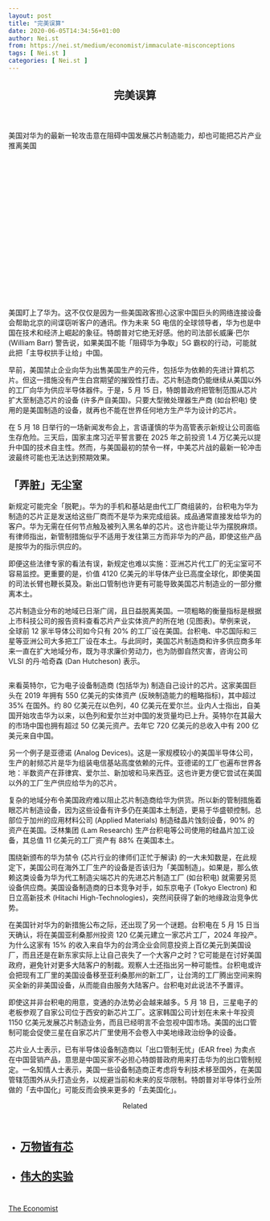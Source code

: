 ```yaml
---
layout: post
title: "完美误算"
date: 2020-06-05T14:34:56+01:00
author: Nei.st
from: https://nei.st/medium/economist/immaculate-misconceptions
tags: [ Nei.st ]
categories: [ Nei.st ]
---
```


<article class="post-20241 post type-post status-publish format-standard hentry category-economist" id="post-20241">
 <header class="page-header medium Archives">
  <div class="page-header__image">
  </div>
  <div class="page-header__content">
   <h1 class="page-title text-align-center">
    完美误算
   </h1>
  </div>
 </header>
 <div class="entry-content aesop-entry-content" id="post-20241-content">
  <link as="font" crossorigin="anonymous" href="//cdn.jsdelivr.net/gh/0nd1jyU39XQ/_/glyph/font-face/0uIzqoZjSuJfvSBnvgXTcApMtcVhMcpr.woff" rel="preload" type="font/woff"/>
  <link as="font" crossorigin="anonymous" href="//cdn.jsdelivr.net/gh/0nd1jyU39XQ/_/glyph/font-face/1sTnSLZWDKucPX6SAk.woff" rel="preload" type="font/woff"/>
  <p class="blog-post__description">
   美国对华为的最新一轮攻击意在阻碍中国发展芯片制造能力，却也可能把芯片产业推离美国
  </p>
  <span id="more-20241">
  </span>
  <div class="navigation__primary-inner">
   <a class="economist__link-logo" href="//nei.st/medium/economist">
   </a>
  </div>
  <div class="container img component-image">
   <div class="aspectRatioPlaceholder" style="padding-bottom:56.25%;height: 0;">
    <div class="progressiveMedia" data-height="720" data-width="1280">
     <img alt="" class="progressiveMedia-image" data-src="https://cdn.jsdelivr.net/gh/0nd1jyU39XQ/_/img/1/20200523_WBP504.jpg" src="https://cdn.jsdelivr.net/gh/0nd1jyU39XQ/_/img/1/20200523_WBP504.jpg"/>
    </div>
   </div>
  </div>
  <p>
   美国盯上了华为。这不仅仅是因为一些美国政客担心这家中国巨头的网络连接设备会帮助北京的间谍窃听客户的通讯。作为未来 5G 电信的全球领导者，华为也是中国在技术和经济上崛起的象征。特朗普对它绝无好感。他的司法部长威廉·巴尔 (William Barr) 警告说，如果美国不能「阻碍华为争取」5G 霸权的行动，可能就此把「主导权拱手让给」中国。
  </p>
  <p>
   早前，美国禁止企业向华为出售美国生产的元件，包括华为依赖的先进计算机芯片。但这一措施没有产生白宫期望的摧毁性打击。芯片制造商仍能继续从美国以外的工厂向华为供应半导体器件。于是，5 月 15 日，特朗普政府把管制范围从芯片扩大至制造芯片的设备 (许多产自美国)。只要大型微处理器生产商 (如台积电) 使用的是美国制造的设备，就再也不能在世界任何地方生产华为设计的芯片。
  </p>
  <p>
   在 5 月 18 日举行的一场新闻发布会上，言语谨慎的华为高管表示新规让公司面临生存危险。三天后，国家主席习近平誓言要在 2025 年之前投资 1.4 万亿美元以提升中国的技术自主性。然而，与美国最初的禁令一样，中美芯片战的最新一轮冲击波最终可能也无法达到预期效果。
  </p>
  <h2>
   「弄脏」无尘室
  </h2>
  <p>
   新规定可能完全「脱靶」。华为的手机和基站是由代工厂商组装的，台积电为华为制造的芯片正是发送给这些厂商而不是华为来完成组装。成品通常直接发给华为的客户。华为无需在任何节点触及被列入黑名单的芯片。这也许能让华为摆脱麻烦。有律师指出，新管制措施似乎不适用于发往第三方而非华为的产品，即使这些产品是按华为的指示供应的。
  </p>
  <p>
   即便这些法律专家的看法有误，新规定也难以实施：亚洲芯片代工厂的无尘室可不容易监控。更重要的是，价值 4120 亿美元的半导体产业已高度全球化，即使美国的司法长臂也鞭长莫及。新出口管制也许更有可能导致美国芯片制造业的一部分撤离本土。
  </p>
  <div class="code-block code-block-1" style="margin: 8px 0; clear: both;">
   <div class="container ads_KbHEVhh8Rw">
    <div class="card card--blog post-sidebar">
     <div class="card-body">
      <div class="logo_ngcontent-kty-0">
      </div>
      <div class="iframe-blocker U6XAMK63Vh00WqvF2BacIQ">
       <div class="background-h60B">
       </div>
       <div class="WumZiPCS4MeMw4pxQ">
       </div>
      </div>
     </div>
     <div class="card-footer">
      <div class="card-footer-wrapper" layout="row bottom-left">
      </div>
     </div>
    </div>
   </div>
  </div>
  <p>
   芯片制造业分布的地域已日渐广阔，且日益脱离美国。一项粗略的衡量指标是根据上市科技公司的报告资料查看芯片产业实体资产的所在地 (见图表)。举例来说，全球前 12 家半导体公司如今只有 20% 的工厂设在美国。台积电、中芯国际和三星等亚洲公司大多把工厂设在本土。与此同时，美国芯片制造商和许多供应商多年来一直在扩大地域分布，既为寻求廉价劳动力，也为防御自然灾害，咨询公司 VLSI 的丹·哈奇森 (Dan Hutcheson) 表示。
  </p>
  <div class="container img">
   <figure class="image-rightalign">
    <div class="aspectRatioPlaceholder">
     <div class="progressiveMedia" data-height="1278" data-width="608">
      <img alt="" class="progressiveMedia-image lazyload" data-src="https://cdn.jsdelivr.net/gh/0nd1jyU39XQ/_/img/1/20200523_WBC686.png" id="zoom-default" src="https://cdn.jsdelivr.net/gh/0nd1jyU39XQ/_/img/1/20200523_WBC686.png"/>
     </div>
    </div>
   </figure>
  </div>
  <p>
   来看英特尔，它为电子设备制造商 (包括华为) 制造自己设计的芯片。这家美国巨头在 2019 年拥有 550 亿美元的实体资产 (反映制造能力的粗略指标)，其中超过 35% 在国外。约 80 亿美元在以色列，40 亿美元在爱尔兰。业内人士指出，自美国开始攻击华为以来，以色列和爱尔兰对中国的发货量均已上升。英特尔在其最大的市场中国也拥有超过 50 亿美元资产。去年它 720 亿美元的总收入中有 200 亿美元来自中国。
  </p>
  <p>
   另一个例子是亚德诺 (Analog Devices)。这是一家规模较小的美国半导体公司，生产的射频芯片是华为组装电信基站高度依赖的元件。亚德诺的工厂也遍布世界各地：半数资产在菲律宾、爱尔兰、新加坡和马来西亚。这也许更方便它尝试在美国以外的工厂生产供应给华为的芯片。
  </p>
  <p>
   复杂的地域分布令美国政府难以阻止芯片制造商给华为供货。所以新的管制措施着眼芯片制造设备，因为这些设备有许多仍在美国本土制造，更易于华盛顿控制。总部位于加州的应用材料公司 (Applied Materials) 制造硅晶片蚀刻设备，90% 的资产在美国。泛林集团 (Lam Research) 生产台积电等公司使用的硅晶片加工设备，其总值 11 亿美元的工厂资产有 88% 在美国本土。
  </p>
  <p>
   围绕新颁布的华为禁令 (芯片行业的律师们正忙于解读) 的一大未知数是，在此规定下，美国公司在海外工厂生产的设备是否该归为「美国制造」。如果是，那么依赖这类设备为华为代工制造尖端芯片的先进芯片制造工厂 (如台积电) 就需要另觅设备供应商。美国设备制造商的日本竞争对手，如东京电子 (Tokyo Electron) 和日立高新技术 (Hitachi High-Technologies)，突然间获得了新的地缘政治竞争优势。
  </p>
  <p>
   在美国针对华为的新措施公布之际，还出现了另一个谜题。台积电在 5 月 15 日当天确认，将在美国亚利桑那州投资 120 亿美元建立一家芯片工厂，2024 年投产。为什么这家有 15% 的收入来自华为的台湾企业会同意投资上百亿美元到美国设厂，而且还是在新东家实际上让自己丧失了一个大客户之时？它可能是在讨好美国政府，避免针对更多大陆客户的制裁。观察人士还指出另一种可能性。台积电或许会把现有工厂里的美国设备移至亚利桑那州的新工厂，让台湾的工厂腾出空间来购买全新的非美国设备，从而能自由服务大陆客户。台积电对此说法不予置评。
  </p>
  <div class="code-block code-block-1" style="margin: 8px 0; clear: both;">
   <div class="container ads_KbHEVhh8Rw">
    <div class="card card--blog post-sidebar">
     <div class="card-body">
      <div class="logo_ngcontent-kty-0">
      </div>
      <div class="iframe-blocker U6XAMK63Vh00WqvF2BacIQ">
       <div class="background-h60B">
       </div>
       <div class="WumZiPCS4MeMw4pxQ">
       </div>
      </div>
     </div>
     <div class="card-footer">
      <div class="card-footer-wrapper" layout="row bottom-left">
      </div>
     </div>
    </div>
   </div>
  </div>
  <p>
   即使这并非台积电的用意，变通的办法势必会越来越多。5 月 18 日，三星电子的老板参观了自家公司位于西安的新芯片工厂。这家韩国公司计划在未来十年投资 1150 亿美元发展芯片制造业务，而且已经明言不会忽视中国市场。美国的出口管制可能会促使三星在自家芯片厂里使用不会卷入中美地缘政治纷争的设备。
  </p>
  <p>
   芯片业人士表示，已有半导体设备制造商以「出口管制无忧」(EAR free) 为卖点在中国营销产品，意思是中国买家不必担心特朗普政府用来打击华为的出口管制规定。一名知情人士表示，美国一些设备制造商正考虑将专利技术移至国外，在美国管辖范围外从头打造业务，以规避当前和未来的反华限制。特朗普对半导体行业所做的「去中国化」可能反而会换来更多的「去美国化」。
  </p>
  <section class="jsx-1092709871 collection">
   <header class="jsx-1092709871 container">
    <span class="jsx-65431776 text-icon text-right size-md spacing-xxtight weight-medium">
     <span class="jsx-65431776 text">
      <span class="jsx-1092709871">
       Related
      </span>
     </span>
    </span>
   </header>
   <ul class="jsx-1092709871 collection-list">
    <li class="jsx-1092709871">
     <section class="jsx-2013367371 container">
      <div class="jsx-2013367371 content no-cover type-collection">
       <div class="jsx-2013367371 left">
        <a class="jsx-2013367371" href="https://nei.st/medium/economist/qt-chips-with-everything">
         <h2 class="jsx-2996311878 sidebar">
          万物皆有芯
         </h2>
        </a>
       </div>
      </div>
     </section>
    </li>
    <li class="jsx-1092709871">
     <section class="jsx-2013367371 container">
      <div class="jsx-2013367371 content no-cover type-collection">
       <div class="jsx-2013367371 left">
        <a class="jsx-2013367371" href="https://nei.st/medium/economist/the-great-experiment">
         <h2 class="jsx-2996311878 sidebar">
          伟大的实验
         </h2>
        </a>
       </div>
      </div>
     </section>
    </li>
   </ul>
  </section>
  <div class="container ag ah">
   <div class="fe n el">
    <a class="dt du bn bo bp bq br bs bt bu dv dw bx by dx dy" href="https://nei.st/medium/economist?source=https://www.economist.com/business/2020/05/23/americas-latest-salvo-against-huawei-is-aimed-at-chipmaking-in-china" rel="noopener noreferrer nofollow">
     <div class="c ff fg ag ah fh el fi fj ce fk fl fm fn fo fp fq fr fs ft fu">
      <div class="bs em en eo ep eq fv ah fw fg ag bm eu fx q fy fz p ac">
      </div>
     </div>
    </a>
   </div>
  </div>
  <div class="code-block code-block-2" style="margin: 8px 0; clear: both;">
   <br/>
   <div class="container ads_KbHEVhh8Rw">
    <div class="card card--blog post-sidebar">
     <div class="card-body">
      <div class="logo_ngcontent-kty-0">
      </div>
      <div class="iframe-blocker U6XAMK63Vh00WqvF2BacIQ">
       <div class="background-h60B">
       </div>
       <div class="WumZiPCS4MeMw4pxQ">
       </div>
      </div>
     </div>
     <div class="card-footer">
      <div class="card-footer-wrapper" layout="row bottom-left">
      </div>
     </div>
    </div>
   </div>
  </div>
 </div>
 <footer class="entry-footer">
  <div class="categories icon-link">
   <a href="https://nei.st/category/medium/economist" rel="category tag">
    The Economist
   </a>
  </div>
 </footer>
</article>

